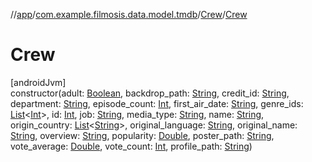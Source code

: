 //[app](../../../index.md)/[com.example.filmosis.data.model.tmdb](../index.md)/[Crew](index.md)/[Crew](-crew.md)

# Crew

[androidJvm]\
constructor(adult: [Boolean](https://kotlinlang.org/api/latest/jvm/stdlib/kotlin/-boolean/index.html), backdrop_path: [String](https://kotlinlang.org/api/latest/jvm/stdlib/kotlin/-string/index.html), credit_id: [String](https://kotlinlang.org/api/latest/jvm/stdlib/kotlin/-string/index.html), department: [String](https://kotlinlang.org/api/latest/jvm/stdlib/kotlin/-string/index.html), episode_count: [Int](https://kotlinlang.org/api/latest/jvm/stdlib/kotlin/-int/index.html), first_air_date: [String](https://kotlinlang.org/api/latest/jvm/stdlib/kotlin/-string/index.html), genre_ids: [List](https://kotlinlang.org/api/latest/jvm/stdlib/kotlin.collections/-list/index.html)&lt;[Int](https://kotlinlang.org/api/latest/jvm/stdlib/kotlin/-int/index.html)&gt;, id: [Int](https://kotlinlang.org/api/latest/jvm/stdlib/kotlin/-int/index.html), job: [String](https://kotlinlang.org/api/latest/jvm/stdlib/kotlin/-string/index.html), media_type: [String](https://kotlinlang.org/api/latest/jvm/stdlib/kotlin/-string/index.html), name: [String](https://kotlinlang.org/api/latest/jvm/stdlib/kotlin/-string/index.html), origin_country: [List](https://kotlinlang.org/api/latest/jvm/stdlib/kotlin.collections/-list/index.html)&lt;[String](https://kotlinlang.org/api/latest/jvm/stdlib/kotlin/-string/index.html)&gt;, original_language: [String](https://kotlinlang.org/api/latest/jvm/stdlib/kotlin/-string/index.html), original_name: [String](https://kotlinlang.org/api/latest/jvm/stdlib/kotlin/-string/index.html), overview: [String](https://kotlinlang.org/api/latest/jvm/stdlib/kotlin/-string/index.html), popularity: [Double](https://kotlinlang.org/api/latest/jvm/stdlib/kotlin/-double/index.html), poster_path: [String](https://kotlinlang.org/api/latest/jvm/stdlib/kotlin/-string/index.html), vote_average: [Double](https://kotlinlang.org/api/latest/jvm/stdlib/kotlin/-double/index.html), vote_count: [Int](https://kotlinlang.org/api/latest/jvm/stdlib/kotlin/-int/index.html), profile_path: [String](https://kotlinlang.org/api/latest/jvm/stdlib/kotlin/-string/index.html))
